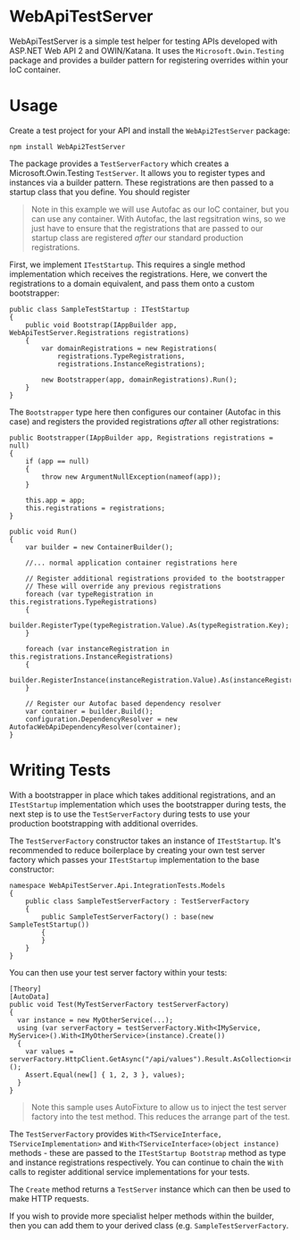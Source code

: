# WebApiTestServer

WebApiTestServer is a simple test helper for testing APIs developed with ASP.NET Web API 2 and OWIN/Katana. 
It uses the `Microsoft.Owin.Testing` package and provides a builder pattern for registering overrides within your IoC container.

# Usage

Create a test project for your API and install the `WebApi2TestServer` package:

```
npm install WebApi2TestServer
```

The package provides a `TestServerFactory` which creates a Microsoft.Owin.Testing `TestServer`. It allows you to register types and instances via a builder pattern. 
These registrations are then passed to a startup class that you define. You should register 

> Note in this example we will use Autofac as our IoC container, but you can use any container. With Autofac, the last regsitration wins, so we just 
have to ensure that the registrations that are passed to our startup class are registered *after* our standard production registrations.

First, we implement `ITestStartup`. This requires a single method implementation which receives the registrations. 
Here, we convert the registrations to a domain equivalent, and pass them onto a custom bootstrapper:

```
public class SampleTestStartup : ITestStartup
{
    public void Bootstrap(IAppBuilder app, WebApiTestServer.Registrations registrations)
    {
        var domainRegistrations = new Registrations(
            registrations.TypeRegistrations,
            registrations.InstanceRegistrations);

        new Bootstrapper(app, domainRegistrations).Run();
    }
}
```

The `Bootstrapper` type here then configures our container (Autofac in this case) and registers the provided registrations *after* all other registrations:

```
public Bootstrapper(IAppBuilder app, Registrations registrations = null)
{
    if (app == null)
    {
        throw new ArgumentNullException(nameof(app));
    }

    this.app = app;
    this.registrations = registrations;
}

public void Run()
{
    var builder = new ContainerBuilder();
    
    //... normal application container registrations here
    
    // Register additional registrations provided to the bootstrapper
    // These will override any previous registrations
    foreach (var typeRegistration in this.registrations.TypeRegistrations)
    {
      builder.RegisterType(typeRegistration.Value).As(typeRegistration.Key);
    }

    foreach (var instanceRegistration in this.registrations.InstanceRegistrations)
    {
      builder.RegisterInstance(instanceRegistration.Value).As(instanceRegistration.Key);
    }
    
    // Register our Autofac based dependency resolver
    var container = builder.Build();
    configuration.DependencyResolver = new AutofacWebApiDependencyResolver(container);
}
```

# Writing Tests

With a bootstrapper in place which takes additional registrations, and an `ITestStartup` implementation which uses the bootstrapper during tests, the next step is to use the `TestServerFactory` during tests to use your production bootstrapping with additional overrides. 

The `TestServerFactory` constructor takes an instance of `ITestStartup`. It's recommended to reduce boilerplace by creating your own test server factory which passes your `ITestStartup` implementation to the base constructor:

```
namespace WebApiTestServer.Api.IntegrationTests.Models
{
    public class SampleTestServerFactory : TestServerFactory
    {
        public SampleTestServerFactory() : base(new SampleTestStartup())
        {
        }
    }
}
```

You can then use your test server factory within your tests:

```
[Theory]
[AutoData]
public void Test(MyTestServerFactory testServerFactory)
{
  var instance = new MyOtherService(...);
  using (var serverFactory = testServerFactory.With<IMyService, MyService>().With<IMyOtherService>(instance).Create())
  {
    var values = serverFactory.HttpClient.GetAsync("/api/values").Result.AsCollection<int>();
    Assert.Equal(new[] { 1, 2, 3 }, values);
  }
}
```

> Note this sample uses AutoFixture to allow us to inject the test server factory into the test method. This reduces the arrange part of the test.

The `TestServerFactory` provides `With<TServiceInterface, TServiceImplementation>` and `With<TServiceInterface>(object instance)` methods - these are passed to the `ITestStartup Bootstrap` method as type and instance registrations respectively. You can continue to chain the `With` calls to register additional service implementations for your tests.

The `Create` method returns a `TestServer` instance which can then be used to make HTTP requests.

If you wish to provide more specialist helper methods within the builder, then you can add them to your derived class (e.g. `SampleTestServerFactory`.

